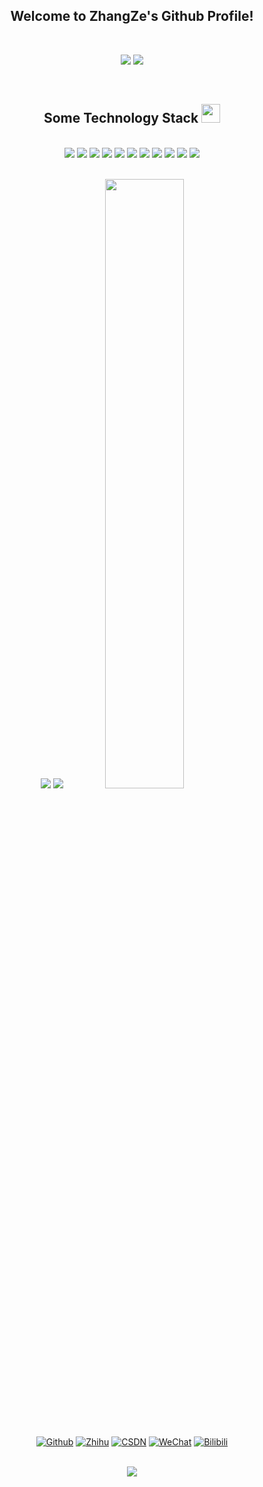 <h2 align="center">Welcome to ZhangZe's Github Profile!</h2>

<br>

<p align="center">
  <img src="https://github-readme-stats.vercel.app/api?username=ParallelLight&show_icons=true&theme=tokyonight&line_height=40" />
  <img src="https://github-readme-stats.vercel.app/api/top-langs/?username=ParallelLight&theme=radical" />
</p>

<br>

<p align="center">
  <h2 align="center">Some Technology Stack <img src="https://media.giphy.com/media/WUlplcMpOCEmTGBtBW/giphy.gif" width="30" /></h2>
</p>

<br>

<div align="center">
  <img src="https://img.shields.io/badge/-Python-black?style=flat-square&logo=python"/>
  <img src="https://img.shields.io/badge/-HTML-black?style=flat-square&logo=html5"/>
  <img src="https://img.shields.io/badge/-JavaScript-black?style=flat-square&logo=javascript"/>
  <img src="https://img.shields.io/badge/-CSS-black?style=flat-square&logo=css3"/>

  <img src="https://img.shields.io/badge/-MySQL-black?style=flat-square&logo=mysql"/>
  <img src="https://img.shields.io/badge/-MongoDB-black?style=flat-square&logo=mongodb"/>

  <img src="https://img.shields.io/badge/-Nodejs-black?style=flat-square&logo=Node.js"/>
  <img src="https://img.shields.io/badge/-Vuejs-black?style=flat-square&logo=Vue.js"/>

  <img src="https://img.shields.io/badge/-Git-black?style=flat-square&logo=git"/>
  <img src="https://img.shields.io/badge/-GitHub-black?style=flat-square&logo=github"/>

  <img src="https://komarev.com/ghpvc/?username=ParallelLight&color=0EA5D6&label=ZhangZe's+Profile+ViewS" />
</div>

<br>

<p align = "center">
  <img src="https://activity-graph.herokuapp.com/graph?username=ParallelLight&theme=redical" />
  <img src="https://cdn.jsdelivr.net/gh/ParallelLight/personal-picture/202203261059653.gif" />
  <img width="50%" src="https://github-readme-streak-stats.herokuapp.com/?user=ParallelLight&show_icons=true&locale=en&layout=compact&theme=radical&line_height=0" />
</p>

<br>
<br>

<div align="center">

  [![Github](https://img.shields.io/badge/Github-ParallelLight-%230D1117.svg)](https://github.com/ParallelLight)
  [![Zhihu](https://img.shields.io/badge/Zhihu-知乎-%230066FF.svg)](https://www.zhihu.com/people/parallellight)
  [![CSDN](https://img.shields.io/badge/CSDN-博客-%23FC5531.svg)](https://blog.csdn.net/weixin_44421798)
  [![WeChat](https://img.shields.io/badge/WeChat-微信公众号-%2307C160.svg)](https://mp.weixin.qq.com/s/DPMcvwlsQyWs8s2YCgHgUg)
  [![Bilibili](https://img.shields.io/badge/Bilibili-哔哩哔哩-%2300A1D6.svg)](https://space.bilibili.com/252451772)
  
</div>

<br>

<div align="center">
  <img src="https://cdn.jsdelivr.net/gh/ParallelLight/personal-picture/202203260000242.jpg" />
</div>
